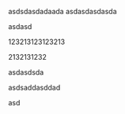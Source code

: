 asdsdasdadaada
asdasdasdasda

asdasd




123213123123213

2132131232

asdasdsda

asdsaddasddad

asd
